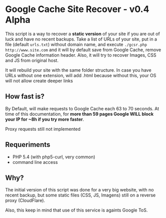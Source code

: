 # Google Cache Site Recover - v0.4 Alpha

This script is a way to recover a **static version** of your site if you are
out of luck and have no recent backups. Take a list of URLs of your site,
put in a file (default `urls.txt`) without domain name, and execute
`./gcsr.php http://www.site.com` and it will by default save from Google Cache,
remove Google Cache information header. Also, it will try to recover Images, CSS
and JS from original host.

It will rebuild your site with the same folder structure. In case you have URLs
without one extension, will add .html because without this, your OS will not
allow create deeper links

## How fast is?

By Default, will make requests to Google Cache each 63 to 70 seconds. At time
of this documentation, for **more than 59 pages Google WILL block your IP for
~8h if you try more faster**.

Proxy requests still not implemented

## Requeriments

- PHP 5.4 (with php5-curl, very common)
- command line access

## Why?

The initial version of this script was done for a very big website, with no
recent backup, but some static files (CSS, JS, Imagens) still on a reverse
proxy (CloudFlare).

Also, this keep in mind that use of this service is againts Google ToS.
